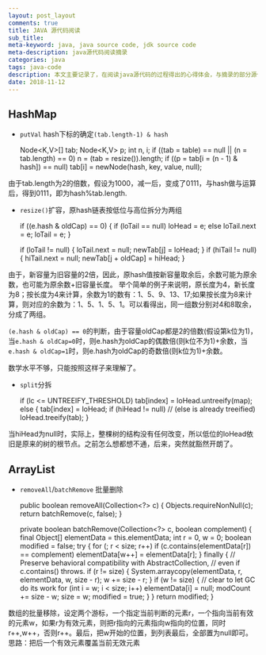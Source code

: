 ```yaml
---
layout: post_layout
comments: true
title: JAVA 源代码阅读
sub_title: 
meta-keyword: java, java source code, jdk source code
meta-description: java源代码阅读摘录
categories: java
tags: java-code
description: 本文主要记录了，在阅读java源代码的过程得出的心得体会，与摘录的部分源代码。
date: 2018-11-12
---
```


## HashMap

* `putVal` hash下标的确定`(tab.length-1) & hash`



    Node<K,V>[] tab; Node<K,V> p; int n, i;
    if ((tab = table) == null || (n = tab.length) == 0)
        n = (tab = resize()).length;
    if ((p = tab[i = (n - 1) & hash]) == null)
        tab[i] = newNode(hash, key, value, null);

由于tab.length为2的倍数，假设为1000，减一后，变成了0111，与hash做与运算后，得到0111，即为hash%tab.length.

* `resize()`扩容，原hash链表按低位与高位拆分为两组



    if ((e.hash & oldCap) == 0) {
        if (loTail == null)
            loHead = e;
        else
            loTail.next = e;
        loTail = e;
    }

    if (loTail != null) {
        loTail.next = null;
        newTab[j] = loHead;
    }
    if (hiTail != null) {
        hiTail.next = null;
        newTab[j + oldCap] = hiHead;
    }

由于，新容量为旧容量的2倍，因此，原hash值按新容量取余后，余数可能为原余数，也可能为原余数+旧容量长度。
举个简单的例子来说明，原长度为4，新长度为8；按长度为4来计算，余数为1的数有：1、5、9、13、17;如果按长度为8来计算，则对应的余数为：1、5、1、5、1。可以看得出，同一组数分别对4和8取余，分成了两组。

`(e.hash & oldCap) == 0`的判断，由于容量oldCap都是2的倍数(假设第k位为1)，当`e.hash & oldCap=0`时，则e.hash为oldCap的偶数倍(则k位不为1)+余数，当`e.hash & oldCap=1`时，则e.hash为oldCap的奇数倍(则k位为1)+余数。

数学水平不够，只能按照这样子来理解了。
 
* `split`分拆
    


    if (lc <= UNTREEIFY_THRESHOLD)
        tab[index] = loHead.untreeify(map);
    else {
        tab[index] = loHead;
        if (hiHead != null) // (else is already treeified)
            loHead.treeify(tab);
    }


当hiHead为null时，实际上，整棵树的结构没有任何改变，所以低位的loHead依旧是原来的树的根节点。之前怎么想都想不通，后来，突然就豁然开朗了。



## ArrayList

* `removeAll`/`batchRemove` 批量删除
    


    public boolean removeAll(Collection<?> c) {
        Objects.requireNonNull(c);
        return batchRemove(c, false);
    }

    private boolean batchRemove(Collection<?> c, boolean complement) {
        final Object[] elementData = this.elementData;
        int r = 0, w = 0;
        boolean modified = false;
        try {
            for (; r < size; r++)
                if (c.contains(elementData[r]) == complement)
                    elementData[w++] = elementData[r];
        } finally {
            // Preserve behavioral compatibility with AbstractCollection,
            // even if c.contains() throws.
            if (r != size) {
                System.arraycopy(elementData, r,
                                 elementData, w,
                                 size - r);
                w += size - r;
            }
            if (w != size) {
                // clear to let GC do its work
                for (int i = w; i < size; i++)
                    elementData[i] = null;
                modCount += size - w;
                size = w;
                modified = true;
            }
        }
        return modified;
    }



数组的批量移除，设定两个游标，一个指定当前判断的元素r，一个指向当前有效的元素w，如果r为有效元素，则把r指向的元素指向w指向的位置，同时r++,w++，否则r++。最后，把w开始的位置，到列表最后，全部置为null即可。
思路：把后一个有效元素覆盖当前无效元素